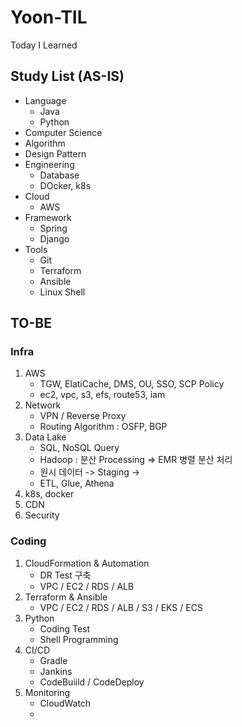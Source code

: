 # Yoon-TIL
Today I Learned

## Study List (AS-IS)
* Language
	* Java
	* Python
* Computer Science
* Algorithm
* Design Pattern
* Engineering
	* Database
	* DOcker, k8s
* Cloud
	* AWS
* Framework
	* Spring
	* Django
* Tools
	* Git
	* Terraform
	* Ansible
	* Linux Shell

## TO-BE
### Infra
1. AWS
	* TGW, ElatiCache, DMS, OU, SSO, SCP Policy
	* ec2, vpc, s3, efs, route53, iam
2. Network
	* VPN / Reverse Proxy
	* Routing Algorithm : OSFP, BGP
3. Data Lake
	* SQL, NoSQL Query
	* Hadoop : 분산 Processing => EMR 병렬 분산 처리
	* 원시 데이터 -> Staging -> 
	* ETL, Glue, Athena
4. k8s, docker
5. CDN
6. Security


### Coding
1. CloudFormation & Automation
	* DR Test 구축
	* VPC / EC2 / RDS / ALB
2. Terraform & Ansible
	* VPC / EC2 / RDS / ALB / S3 / EKS / ECS
3. Python
	* Coding Test
	* Shell Programming
4. CI/CD
	* Gradle
	* Jankins
	* CodeBuiild / CodeDeploy
5. Monitoring
	* CloudWatch
	* 